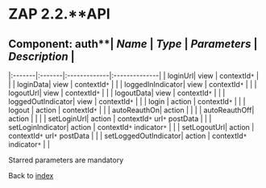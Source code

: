 # ZAP 2.2.**API
## Component: auth**| _Name_ | _Type_ | _Parameters_ | _Description_ |
|:-------|:-------|:-------------|:--------------|
| loginUrl| view   | contextId`*`  |               |
| loginData| view   | contextId`*`  |               |
| loggedInIndicator| view   | contextId`*`  |               |
| logoutUrl| view   | contextId`*`  |               |
| logoutData| view   | contextId`*`  |               |
| loggedOutIndicator| view   | contextId`*`  |               |
| login  | action | contextId`*`  |               |
| logout | action | contextId`*`  |               |
| autoReauthOn| action |              |               |
| autoReauthOff| action |              |               |
| setLoginUrl| action | contextId`*` url`*` postData  |               |
| setLoginIndicator| action | contextId`*` indicator`*`  |               |
| setLogoutUrl| action | contextId`*` url`*` postData  |               |
| setLoggedOutIndicator| action | contextId`*` indicator`*`  |               |

Starred parameters are mandatory

Back to [index](ApiGen_Index)
